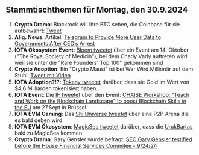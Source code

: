 ## Stammtischthemen für Montag, den 30.9.2024

1. **Crypto Drama**: Blackrock will ihre BTC sehen, die Coinbase für sie aufbewahrt: [Tweet](https://x.com/SimplyBitcoinTV/status/1838243016437571669)
2. **Allg. News**: Artikel: [Telegram to Provide More User Data to Governments After CEO’s Arrest](https://www.coindesk.com/policy/2024/09/23/telegram-to-provide-more-user-data-to-government-after-ceos-arrest/?utm_campaign=coindesk_main&utm_content=editorial&utm_term=organic&utm_medium=social&utm_source=twitter)
3. **IOTA Ökosystem Event**: [Bloom tweetet](https://x.com/bloomwalletio/status/1838538034654097706) über ein Event am 14. Oktober ("The Royal Society of Medicin"), bei dem Charly Varly auftreten wird weil sie unter die "Rare Founders' Top 100" gekommen sind
4. **Crypto Adoption**: Ein "Crypto Mausi" ist bei Wer Wird Millionär auf dem Stuhl: [Tweet mit Video](https://x.com/MarkusTurm/status/1838537963011023142)
5. **IOTA Adoption?!?**: [Tokeny tweetet](https://x.com/TokenySolutions/status/1838552712624984555) darüber, dass sie Gold im Wert von $4,6 Milliarden tokenisiert haben.
6. **IOTA Event**: Die [IF tweetet](https://x.com/iota/status/1838564046993309768) über den Event: [CHAISE Workshop: “Teach and Work on the Blockchain Landscape” to boost Blockchain Skills in the EU](https://chaise-blockchainskills.eu/teach-and-work-on-the-blockchain-landscape/) am 27.Sept in Brüssel
7. **IOTA EVM Gaming**: Das [Shi Universe tweetet](https://x.com/Shiuniverse/status/1838837213045326313) über eine P2P Arena die es bald geben wird
8. **IOTA EVM Ökosystem**: [MagicSea tweetet](https://x.com/MagicSeaDEX/status/1838805631471591425) darüber, dass die [UrukBartas](https://x.com/UrukBartas) bald zu MagicSea kommen
9. **Crypto Drama**: Gary Gensler wurde befragt: [SEC Gary Gensler testified before the House Financial Services Commitee - 9/24/24]()
